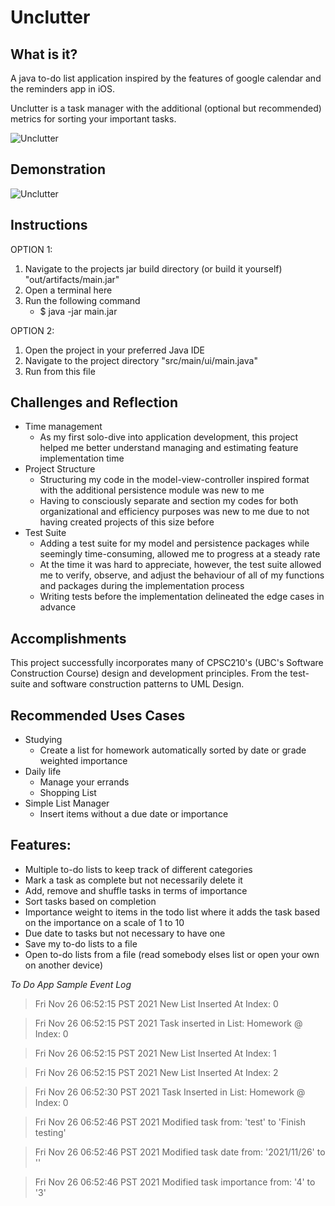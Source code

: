 # Unclutter
## What is it?
A java to-do list application inspired by the features of google calendar and the reminders app in iOS.

Unclutter is a task manager with the additional (optional but recommended) metrics for sorting your important tasks.

![Unclutter](https://raw.githubusercontent.com/jsqvl/To-do-list/main/data/logo.gif)

## Demonstration
![Unclutter](https://github.com/jsqvl/Unclutter/blob/main/data/Unclutter-demo-compressed.gif?raw=true)

## Instructions
OPTION 1:
1. Navigate to the projects jar build directory (or build it yourself) "out/artifacts/main.jar"
2. Open a terminal here
3. Run the following command
    * $ java -jar main.jar

OPTION 2:
1. Open the project in your preferred Java IDE
2. Navigate to the project directory "src/main/ui/main.java"
3. Run from this file

## Challenges and Reflection
* Time management
  * As my first solo-dive into application development, this project helped me better understand managing and estimating
    feature implementation time
* Project Structure
  * Structuring my code in the model-view-controller inspired format with the additional persistence module was new to
  me
  * Having to consciously separate and section my codes for both organizational and efficiency purposes was new to
  me due to not having created projects of this size before
* Test Suite
  * Adding a test suite for my model and persistence packages while seemingly time-consuming, allowed me to progress
  at a steady rate
  * At the time it was hard to appreciate, however, the test suite allowed me to verify, observe, and adjust the
  behaviour of all of my functions and packages during the implementation process
  * Writing tests before the implementation delineated the edge cases in advance

## Accomplishments
This project successfully incorporates many of CPSC210's (UBC's Software Construction Course) design and development 
principles. From the test-suite and software construction patterns to UML Design. 

## Recommended Uses Cases
* Studying
  * Create a list for homework automatically sorted by date or grade weighted importance
* Daily life
  * Manage your errands
  * Shopping List
* Simple List Manager
  * Insert items without a due date or importance

## Features:
* Multiple to-do lists to keep track of different categories
* Mark a task as complete but not necessarily delete it
* Add, remove and shuffle tasks in terms of importance
* Sort tasks based on completion
* Importance weight to items in the todo list where it adds the task based on the importance on a scale of 1 to 10
* Due date to tasks but not necessary to have one
* Save my to-do lists to a file
* Open to-do lists from a file (read somebody elses list or open your own on another device)

*To Do App Sample Event Log*

> Fri Nov 26 06:52:15 PST 2021
New List Inserted At Index: 0


> Fri Nov 26 06:52:15 PST 2021
Task inserted in List:  Homework @ Index: 0


>Fri Nov 26 06:52:15 PST 2021
New List Inserted At Index: 1


>Fri Nov 26 06:52:15 PST 2021
New List Inserted At Index: 2


>Fri Nov 26 06:52:30 PST 2021
Task Inserted in List: Homework @ Index: 0


>Fri Nov 26 06:52:46 PST 2021
Modified task from: 'test' to 'Finish testing'


>Fri Nov 26 06:52:46 PST 2021
Modified task date from: '2021/11/26' to ''


>Fri Nov 26 06:52:46 PST 2021
Modified task importance from: '4' to '3'
